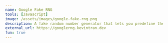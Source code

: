 ```yaml
---
name: Google Fake RNG
tools: [Javascript]
image: /assets/images/google-fake-rng.png
description: A fake random number generator that lets you predefine the outcome! Mimics Google's RNG page!
external_url: https://googlerng.kevintran.dev
fun: true
---
```

